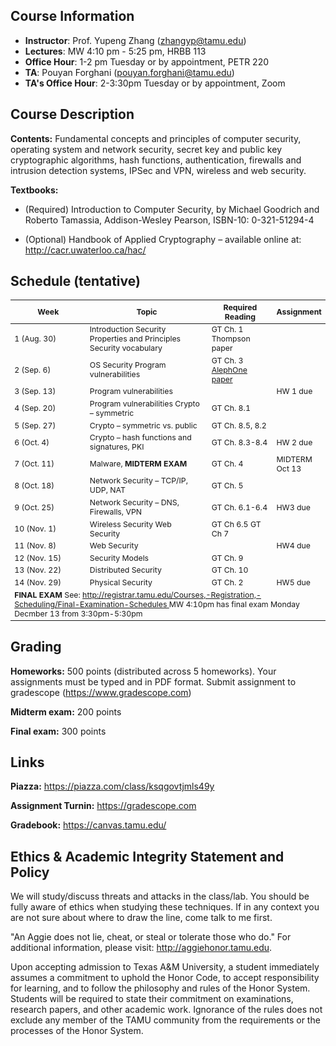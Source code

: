 ## Course Information
- **Instructor**: Prof. Yupeng Zhang (zhangyp@tamu.edu)
- **Lectures**: MW 4:10 pm - 5:25 pm, HRBB 113
- **Office Hour**: 1-2 pm Tuesday or by appointment, PETR 220
- **TA**: Pouyan Forghani  (pouyan.forghani@tamu.edu)
- **TA's Office Hour**: 2-3:30pm Tuesday or by appointment, Zoom


## Course Description
**Contents:** Fundamental concepts and principles of computer security, operating system and network security, secret key and public key cryptographic algorithms, hash functions, authentication, firewalls and intrusion detection systems, IPSec and VPN, wireless and web security. 


**Textbooks:**
- (Required) Introduction to Computer Security, by Michael Goodrich and Roberto Tamassia, Addison-Wesley Pearson, ISBN-10: 0-321-51294-4

- (Optional) Handbook of Applied Cryptography – available online at: <http://cacr.uwaterloo.ca/hac/>



## Schedule (tentative)

<table style="table-layout: fixed; font-size: 88%;">
  <thead>
    <tr>
      <th style="width: 30%;"> Week </th>
      <th style="width: 47%;"> Topic </th>
      <th style="width: 30%;"> Required Reading</th>
      <th style="width: 30%;"> Assignment </th>
    </tr>
  </thead>
  
  <tbody>
    <tr>
      <td>1 (Aug. 30)   </td>
      <td>Introduction Security Properties and Principles Security vocabulary </td>
      <td>GT Ch. 1 Thompson paper </td>
      <td></td>
    </tr>
    <tr>
      <td>2 (Sep. 6)   </td>
      <td>OS Security Program vulnerabilities </td>
      <td>GT Ch. 3 <a href= "https://www.scmagazine.com/home/security-news/feds-charge-14-with-making-atm-cashouts-appear-like-one/"> AlephOne paper </a>
      </td>
      <td></td>
    </tr>
    <tr>
      <td>3 (Sep. 13)   </td>
      <td>Program vulnerabilities </td>
      <td></td>
      <td>HW 1 due</td>
    </tr>
    <tr>
      <td>4 (Sep. 20)   </td>
      <td>Program vulnerabilities Crypto – symmetric</td>
      <td>GT Ch. 8.1 </td>
      <td></td>
    </tr>
    <tr>
      <td>5 (Sep. 27)   </td>
      <td>Crypto – symmetric vs. public </td>
      <td>GT Ch. 8.5, 8.2 </td>
      <td></td>
    </tr> 
    <tr>
      <td>6 (Oct. 4)   </td>
      <td>Crypto – hash functions and signatures, PKI </td>
      <td>GT Ch. 8.3-8.4 </td>
      <td>HW 2 due</td>
    </tr>
    <tr>
      <td>7 (Oct. 11)   </td>
      <td>Malware, <b>MIDTERM EXAM</b> </td>
      <td>GT Ch. 4 </td>
      <td>MIDTERM Oct 13</td>
    </tr>
    <tr>
      <td>8 (Oct. 18)   </td>
      <td>Network Security – TCP/IP, UDP, NAT </td>
      <td>GT Ch. 5 </td>
      <td></td>
    </tr>
    <tr>
      <td>9 (Oct. 25)   </td>
      <td>Network Security – DNS, Firewalls, VPN </td>
      <td>GT Ch. 6.1-6.4 </td>
      <td>HW3 due</td>
    </tr>
     <tr>
      <td>10 (Nov. 1)   </td>
      <td>Wireless Security Web Security </td>
      <td>GT Ch 6.5 GT Ch 7 </td>
      <td></td>
    </tr> 
    <tr>
      <td>11 (Nov. 8)   </td>
      <td>Web Security </td>
      <td></td>
      <td>HW4 due</td>
    </tr>
    <tr>
      <td>12 (Nov. 15)   </td>
      <td>Security Models </td>
      <td>GT Ch. 9 </td>
      <td></td>
    </tr>
    <tr>
      <td>13 (Nov. 22)   </td>
      <td>Distributed Security </td>
      <td>GT Ch. 10 </td>
      <td></td>
    </tr>
    <tr>
      <td>14 (Nov. 29)   </td>
      <td>Physical Security </td>
      <td>GT Ch. 2 </td>
      <td>HW5 due</td>
    </tr> 
    <tr>
      <td colspan="4"><b>FINAL EXAM</b> See: <a href="http://registrar.tamu.edu/Courses,-Registration,-Scheduling/Final-Examination-Schedules"> http://registrar.tamu.edu/Courses,-Registration,-Scheduling/Final-Examination-Schedules </a>
MW 4:10pm has final exam Monday Decmber 13 from 3:30pm-5:30pm</td>
    </tr>
  </tbody>

</table>

## Grading
**Homeworks:** 500 points (distributed across 5 homeworks). Your assignments must be typed and in PDF format. Submit assignment to gradescope (https://www.gradescope.com)

**Midterm exam:** 200 points

**Final exam:** 300 points

## Links
**Piazza:** <https://piazza.com/class/ksqgovtjmls49y>

**Assignment Turnin:** <https://gradescope.com>

**Gradebook:** <https://canvas.tamu.edu/>


## Ethics & Academic Integrity Statement and Policy
We will study/discuss threats and attacks in the class/lab. You should be fully aware of ethics when studying these techniques. If in any context you are not sure about where to draw the line, come talk to me first.

"An Aggie does not lie, cheat, or steal or tolerate those who do." For additional information, please visit: <http://aggiehonor.tamu.edu>.  

Upon accepting admission to Texas A&M University, a student immediately assumes a commitment to uphold the Honor Code, to accept responsibility for learning, and to follow the philosophy and rules of the Honor System. Students will be required to state their commitment on examinations, research papers, and other academic work. Ignorance of the rules does not exclude any member of the TAMU community from the requirements or the processes of the Honor System.

